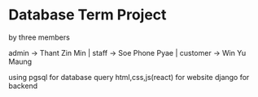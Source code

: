 # Database Term Project
by three members

admin -> Thant Zin Min  | 
staff -> Soe Phone Pyae  | 
customer -> Win Yu Maung 

using pgsql for database query
html,css,js(react) for website
django for backend
